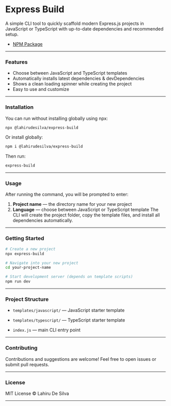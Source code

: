 # Express Build

A simple CLI tool to quickly scaffold modern Express.js projects in JavaScript or TypeScript with up-to-date dependencies and recommended setup.

- [NPM Package](https://www.npmjs.com/package/@lahirudesilva/express-build)

---

### Features
- Choose between JavaScript and TypeScript templates
- Automatically installs latest dependencies & devDependencies
- Shows a clean loading spinner while creating the project
- Easy to use and customize

---

### Installation

You can run without installing globally using npx:

```sh
npx @lahirudesilva/express-build
```

Or install globally:

```sh
npm i @lahirudesilva/express-build
```

Then run:

```sh
express-build
```

---

### Usage

After running the command, you will be prompted to enter:
1. **Project name** — the directory name for your new project
2. **Language** — choose between JavaScript or TypeScript template
The CLI will create the project folder, copy the template files, and install all dependencies automatically.

---

### Getting Started

```sh
# Create a new project
npx express-build

# Navigate into your new project
cd your-project-name

# Start development server (depends on template scripts)
npm run dev
```

---

### Project Structure

- `templates/javascript/` — JavaScript starter template

- `templates/typescript/` — TypeScript starter template

- `index.js` — main CLI entry point

---

### Contributing

Contributions and suggestions are welcome! Feel free to open issues or submit pull requests.

---

### License

MIT License © Lahiru De Silva

---
